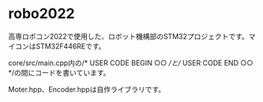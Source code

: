 # robo2022
高専ロボコン2022で使用した、ロボット機構部のSTM32プロジェクトです。マイコンはSTM32F446REです。

core/src/main.cpp内の/* USER CODE BEGIN ○○ */と/* USER CODE END ○○ */の間にコードを書いています。

Moter.hpp、Encoder.hppは自作ライブラリです。
